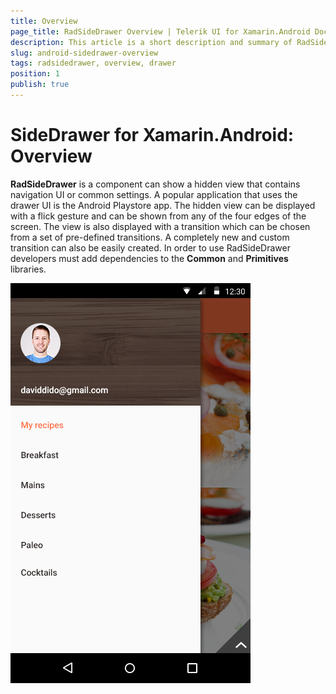 ```yaml
---
title: Overview
page_title: RadSideDrawer Overview | Telerik UI for Xamarin.Android Documentation
description: This article is a short description and summary of RadSideDrawer's features.
slug: android-sidedrawer-overview
tags: radsidedrawer, overview, drawer
position: 1
publish: true
---
```


# SideDrawer for Xamarin.Android: Overview

**RadSideDrawer** is a component can show a hidden view that contains navigation UI or common settings. A popular application that uses the drawer UI is the Android Playstore app.
The hidden view can be displayed with a flick gesture and can be shown from any of the four edges of the screen. The view is also displayed with a transition which can be chosen from a set of pre-defined transitions.
A completely new and custom transition can also be easily created. In order to use RadSideDrawer developers must add dependencies to the **Common** and **Primitives** libraries.

![TelerikUI-SideDrawer-Overview](images/drawer-overview.png "Side drawer overview.")
